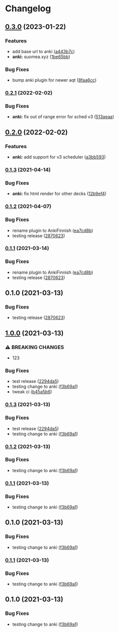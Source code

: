 # Changelog

## [0.3.0](https://www.github.com/Coobaha/suomea/compare/v0.2.1...v0.3.0) (2023-01-22)


### Features

* add base url to anki ([a443b7c](https://www.github.com/Coobaha/suomea/commit/a443b7c516568df047bc4c585c95f56899af6681))
* **anki:** suomea.xyz ([1be65bb](https://www.github.com/Coobaha/suomea/commit/1be65bbe0880fd0e8922bf9cee79bb6fd8c7e11b))


### Bug Fixes

* bump anki plugin for newer aqt ([8faa6cc](https://www.github.com/Coobaha/suomea/commit/8faa6cc698bc8d7e0d4c594e61ced7fe867f19c4))

### [0.2.1](https://www.github.com/Coobaha/suomea/compare/v0.2.0...v0.2.1) (2022-02-02)


### Bug Fixes

* **anki:** fix out of range error for sched v3 ([513aeaa](https://www.github.com/Coobaha/suomea/commit/513aeaa20e4b39e268955de8ce5cc60ad5a0706a))

## [0.2.0](https://www.github.com/Coobaha/suomea/compare/v0.1.3...v0.2.0) (2022-02-02)


### Features

* **anki:** add support for v3 scheduler ([a3bb593](https://www.github.com/Coobaha/suomea/commit/a3bb5930e0c7fe0980be4c5ad193eed108b2855e))

### [0.1.3](https://www.github.com/Coobaha/suomea/compare/v0.1.2...v0.1.3) (2021-04-14)


### Bug Fixes

* **anki:** fix html render for other decks ([12b9ef4](https://www.github.com/Coobaha/suomea/commit/12b9ef4948f47590c8534339e1778778982bbbff))

### [0.1.2](https://www.github.com/Coobaha/suomea/compare/v0.1.1...v0.1.2) (2021-04-07)


### Bug Fixes

* rename plugin to AnkiFinnish ([ea7cd8b](https://www.github.com/Coobaha/suomea/commit/ea7cd8be331f4c29a84c2d3aeafca8491f2c2759))
* testing release ([2870623](https://www.github.com/Coobaha/suomea/commit/28706239cd5f479fdbfc042ee24b509c2b50bc15))

### [0.1.1](https://www.github.com/Coobaha/suomea/compare/v0.1.0...v0.1.1) (2021-03-14)


### Bug Fixes

* rename plugin to AnkiFinnish ([ea7cd8b](https://www.github.com/Coobaha/suomea/commit/ea7cd8be331f4c29a84c2d3aeafca8491f2c2759))
* testing release ([2870623](https://www.github.com/Coobaha/suomea/commit/28706239cd5f479fdbfc042ee24b509c2b50bc15))

## 0.1.0 (2021-03-13)


### Bug Fixes

* testing release ([2870623](https://www.github.com/Coobaha/suomea/commit/28706239cd5f479fdbfc042ee24b509c2b50bc15))

## [1.0.0](https://www.github.com/Coobaha/learning-finnish/compare/v0.1.3...v1.0.0) (2021-03-13)


### ⚠ BREAKING CHANGES

* 123

### Bug Fixes

* test release ([2294da5](https://www.github.com/Coobaha/learning-finnish/commit/2294da585589c92694d706493a916402b694b04f))
* testing change to anki ([f3b69a1](https://www.github.com/Coobaha/learning-finnish/commit/f3b69a14cd16e9787c22e2fc3684a32cf86aef8e))
* tweak ci ([b45a5b6](https://www.github.com/Coobaha/learning-finnish/commit/b45a5b6c533f51ab7e9f06b0bc65d5b2ec3ef711))

### [0.1.3](https://www.github.com/Coobaha/learning-finnish/compare/v0.1.2...v0.1.3) (2021-03-13)


### Bug Fixes

* test release ([2294da5](https://www.github.com/Coobaha/learning-finnish/commit/2294da585589c92694d706493a916402b694b04f))
* testing change to anki ([f3b69a1](https://www.github.com/Coobaha/learning-finnish/commit/f3b69a14cd16e9787c22e2fc3684a32cf86aef8e))

### [0.1.2](https://www.github.com/Coobaha/learning-finnish/compare/v0.1.1...v0.1.2) (2021-03-13)


### Bug Fixes

* testing change to anki ([f3b69a1](https://www.github.com/Coobaha/learning-finnish/commit/f3b69a14cd16e9787c22e2fc3684a32cf86aef8e))

### [0.1.1](https://www.github.com/Coobaha/learning-finnish/compare/v0.1.0...v0.1.1) (2021-03-13)


### Bug Fixes

* testing change to anki ([f3b69a1](https://www.github.com/Coobaha/learning-finnish/commit/f3b69a14cd16e9787c22e2fc3684a32cf86aef8e))

## 0.1.0 (2021-03-13)


### Bug Fixes

* testing change to anki ([f3b69a1](https://www.github.com/Coobaha/learning-finnish/commit/f3b69a14cd16e9787c22e2fc3684a32cf86aef8e))

### [0.1.1](https://www.github.com/Coobaha/learning-finnish/compare/v0.1.0...v0.1.1) (2021-03-13)


### Bug Fixes

* testing change to anki ([f3b69a1](https://www.github.com/Coobaha/learning-finnish/commit/f3b69a14cd16e9787c22e2fc3684a32cf86aef8e))

## 0.1.0 (2021-03-13)


### Bug Fixes

* testing change to anki ([f3b69a1](https://www.github.com/Coobaha/learning-finnish/commit/f3b69a14cd16e9787c22e2fc3684a32cf86aef8e))
